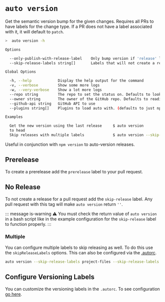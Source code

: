 # `auto version`

Get the semantic version bump for the given changes. Requires all PRs to have labels for the change type. If a PR does not have a label associated with it, it will default to `patch`.

```bash
>  auto version -h

Options

  --only-publish-with-release-label    Only bump version if 'release' label is on pull request
  --skip-release-labels string[]       Labels that will not create a release. Defaults to just 'skip-release'

Global Options

  -h, --help            Display the help output for the command
  -v, --verbose         Show some more logs
  -w, --very-verbose    Show a lot more logs
  --repo string         The repo to set the status on. Defaults to looking in the package definition for the platform
  --owner string        The owner of the GitHub repo. Defaults to reading from the package definition for the platform
  --github-api string   GitHub API to use
  --plugins string[]    Plugins to load auto with. (defaults to just npm)

Examples

  Get the new version using the last release     $ auto version
  to head
  Skip releases with multiple labels             $ auto version --skip-release-labels documentation CI

```

Useful in conjunction with `npm version` to auto-version releases.

## Prerelease

To create a prerelease add the `prerelease` label to your pull request.

## No Release

To not create a release for a pull request add the `skip-release` label. Any pull request with this tag will make `auto version` return `''`.

::: message is-warning
:warning: You must check the return value of `auto version` in a bash script like in the example configuration for the `skip-release` label to function properly.
:::

### Multiple

You can configure multiple labels to skip releasing as well. To do this use the `skipReleaseLabels` options. This can also be configured via the [.autorc](./autorc.md#multiple-no-version).

```sh
auto version --skip-release-labels project-files --skip-release-labels documentation
```

## Configure Versioning Labels

You can customize the versioning labels in the `.autorc`. To see configuration [go here](./autorc.md#versioning-labels).
